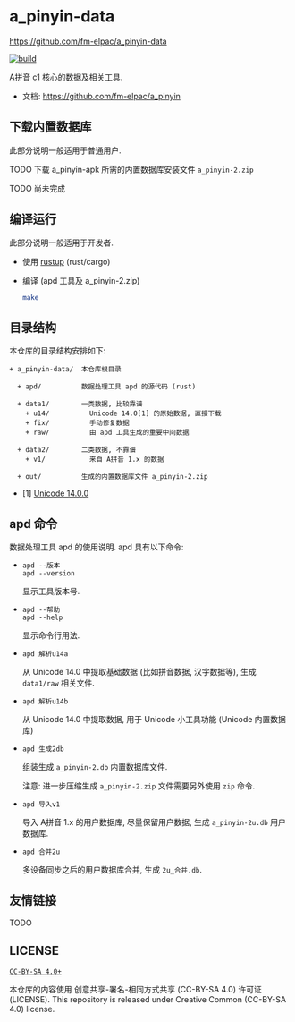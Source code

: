 # a_pinyin-data
<https://github.com/fm-elpac/a_pinyin-data>

[![build](https://github.com/fm-elpac/a_pinyin-data/actions/workflows/ci.yml/badge.svg)](https://github.com/fm-elpac/a_pinyin-data/actions)

A拼音 c1 核心的数据及相关工具.

+ 文档: <https://github.com/fm-elpac/a_pinyin>


## 下载内置数据库

此部分说明一般适用于普通用户.

TODO 下载 a_pinyin-apk 所需的内置数据库安装文件 `a_pinyin-2.zip`

TODO 尚未完成


## 编译运行

此部分说明一般适用于开发者.

+ 使用 [rustup](https://www.rust-lang.org/tools/install) (rust/cargo)

+ 编译 (apd 工具及 a_pinyin-2.zip)

  ```sh
  make
  ```


## 目录结构

本仓库的目录结构安排如下:

```
+ a_pinyin-data/  本仓库根目录

  + apd/          数据处理工具 apd 的源代码 (rust)

  + data1/        一类数据, 比较靠谱
    + u14/          Unicode 14.0[1] 的原始数据, 直接下载
    + fix/          手动修复数据
    + raw/          由 apd 工具生成的重要中间数据

  + data2/        二类数据, 不靠谱
    + v1/           来自 A拼音 1.x 的数据

  + out/          生成的内置数据库文件 a_pinyin-2.zip
```

+ [1] [Unicode 14.0.0](https://www.unicode.org/versions/Unicode14.0.0/)


## apd 命令

数据处理工具 apd 的使用说明.
apd 具有以下命令:

+ `apd --版本` <br />
  `apd --version`

  显示工具版本号.

+ `apd --帮助` <br />
  `apd --help`

  显示命令行用法.

+ `apd 解析u14a`

  从 Unicode 14.0 中提取基础数据 (比如拼音数据, 汉字数据等),
  生成 `data1/raw` 相关文件.

+ `apd 解析u14b`

  从 Unicode 14.0 中提取数据, 用于 Unicode 小工具功能 (Unicode 内置数据库)

+ `apd 生成2db`

  组装生成 `a_pinyin-2.db` 内置数据库文件.

  注意: 进一步压缩生成 `a_pinyin-2.zip` 文件需要另外使用 `zip` 命令.

+ `apd 导入v1`

  导入 A拼音 1.x 的用户数据库, 尽量保留用户数据,
  生成 `a_pinyin-2u.db` 用户数据库.

+ `apd 合并2u`

  多设备同步之后的用户数据库合并, 生成 `2u_合并.db`.


## 友情链接

TODO


## LICENSE

[`CC-BY-SA 4.0+`](https://creativecommons.org/licenses/by-sa/4.0/)

本仓库的内容使用 创意共享-署名-相同方式共享 (CC-BY-SA 4.0) 许可证 (LICENSE).
This repository is released under Creative Common (CC-BY-SA 4.0) license.
